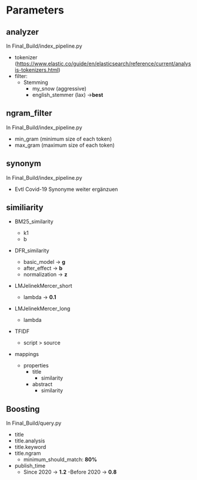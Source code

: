 # Parameters

## analyzer
In Final_Build/index_pipeline.py
- tokenizer (https://www.elastic.co/guide/en/elasticsearch/reference/current/analysis-tokenizers.html)
- filter:
    - Stemming
        - my_snow (aggressive)
        - english_stemmer (lax) ->**best**

## ngram_filter
In Final_Build/index_pipeline.py
- min_gram (minimum size of each token)
- max_gram (maximum size of each token)

## synonym
In Final_Build/index_pipeline.py
- Evtl Covid-19 Synonyme weiter ergänzuen

## similiarity
- BM25_similarity
    - k1
    - b
- DFR_similarity
    - basic_model -> **g**
    - after_effect -> **b**
    - normalization -> **z**
- LMJelinekMercer_short
    - lambda -> **0.1**
- LMJelinekMercer_long
    - lambda
- TFIDF
    - script > source 

- mappings
    - properties
        - title
            - similarity
        - abstract
            - similarity

## Boosting
In Final_Build/query.py
- title
- title.analysis
- title.keyword
- title.ngram
    - minimum_should_match: **80%**
- publish_time
    - Since 2020 -> **1.2**
    -Before 2020 -> **0.8**
